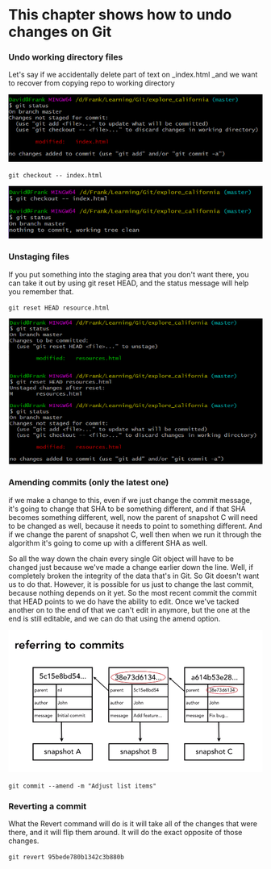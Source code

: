 # This chapter shows how to undo changes on Git

### Undo working directory files

Let's say if we accidentally delete part of text on \_index.html \_and we want to recover from copying repo to working directory

![](/assets/2)

`git checkout -- index.html`

![](/assets/1)

### Unstaging files

If you put something into the staging area that you don't want there, you can take it out by using git reset HEAD, and the status message will help you remember that.

`git reset HEAD resource.html`

![](/assets/3)

### Amending commits \(only the latest one\)

if we make a change to this, even if we just change the commit message, it's going to change that SHA to be something different, and if that SHA becomes something different, well, now the parent of snapshot C will need to be changed as well, because it needs to point to something different. And if we change the parent of snapshot C, well then when we run it through the algorithm it's going to come up with a different SHA as well.

So all the way down the chain every single Git object will have to be changed just because we've made a change earlier down the line. Well, if completely broken the integrity of the data that's in Git. So Git doesn't want us to do that. However, it is possible for us just to change the last commit, because nothing depends on it yet. So the most recent commit the commit that HEAD points to we do have the ability to edit. Once we've tacked another on to the end of that we can't edit in anymore, but the one at the end is still editable, and we can do that using the amend option.

![](/assets/4)

`git commit --amend -m "Adjust list items"`

### Reverting a commit

What the Revert command will do is it will take all of the changes that were there, and it will flip them around. It will do the exact opposite of those changes.

`git revert 95bede780b1342c3b880b`



